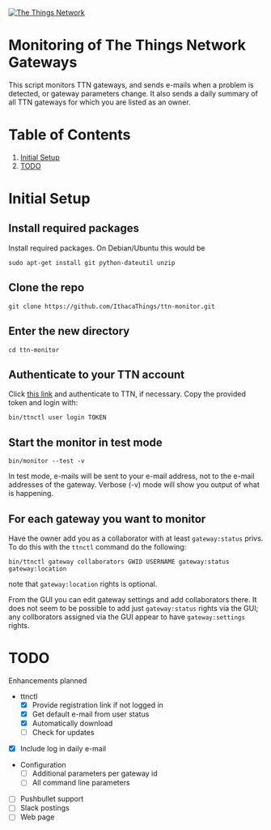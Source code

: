 [appurl]: http://www.thethingsnetwork.org/
[![The Things Network](https://ttnstaticfile.blob.core.windows.net/static/ttn/media/logo/TheThingsRond.png)][appurl]

# Monitoring of The Things Network Gateways

This script monitors TTN gateways, and sends e-mails when a problem is
detected, or gateway parameters change. It also sends a daily summary
of all TTN gateways for which you are listed as an owner.

# Table of Contents
1. [Initial Setup](#initial-setup)
1. [TODO](#todo)

# Initial Setup

## Install required packages

Install required packages.  On Debian/Ubuntu this would be

```
sudo apt-get install git python-dateutil unzip
```

## Clone the repo

```
git clone https://github.com/IthacaThings/ttn-monitor.git
```

## Enter the new directory

```
cd ttn-monitor
```

## Authenticate to your TTN account

Click
[this link]("https://account.thethingsnetwork.org/users/authorize?client_id=ttnctl&redirect_uri=/oauth/callback/ttnctl&response_type=code") and
authenticate to TTN, if necessary. Copy the provided token and
login with:

```
bin/ttnctl user login TOKEN
```

## Start the monitor in test mode

```
bin/monitor --test -v
```

In test mode, e-mails will be sent to your e-mail address, not to the
e-mail addresses of the gateway. Verbose (-v) mode will show you
output of what is happening.

## For each gateway you want to monitor

Have the owner add you as a collaborator with at least
`gateway:status` privs. To do this with the `ttnctl` command do the following:

```
bin/ttnctl gateway collaborators GWID USERNAME gateway:status gateway:location
```

note that `gateway:location` rights is optional.

From the GUI you can edit gateway settings and add collaborators
there. It does not seem to be possible to add just `gateway:status`
rights via the GUI; any collborators assigned via the GUI appear to
have `gateway:settings` rights.

# TODO

Enhancements planned

+ ttnctl
   + [x] Provide registration link if not logged in
   + [x] Get default e-mail from user status
   + [x] Automatically download
   + [ ] Check for updates
+ [x] Include log in daily e-mail
+ Configuration
   + [ ] Additional parameters per gateway id
   + [ ] All command line parameters
+ [ ] Pushbullet support
+ [ ] Slack postings
+ [ ] Web page
